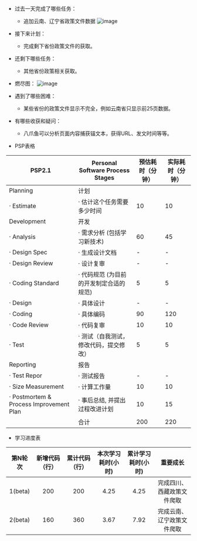 - 过去一天完成了哪些任务：
  - 追加云南、辽宁省政策文件数据
    ![image](https://img2020.cnblogs.com/blog/2047922/202111/2047922-20211123195400719-615781556.png)
- 接下来计划： 
  - 完成剩下省份政策文件的获取。
  
- 还剩下哪些任务： 
  - 其他省份政策相关获取。
  
- 燃尽图：
  ![image](https://img2020.cnblogs.com/blog/2047922/202111/2047922-20211123195237438-397261009.png)
  
- 遇到了哪些困难：
  - 某些省份的政策文件显示不完全，例如云南省只显示前25页数据。
  
- 有哪些收获和疑问：
  - 八爪鱼可以分析页面内容捕获锚文本，获得URL、发文时间等等。
  
- PSP表格

| PSP2.1 | Personal Software Process Stages | 预估耗时（分钟） | 实际耗时（分钟） |
| ------------ | ------------ | ------------ | ------------ |
|Planning|计划|  |  |
|· Estimate|· 估计这个任务需要多少时间| 10 | 10 |
|Development|开发|||
|· Analysis|· 需求分析 (包括学习新技术)| 60 | 45 |
|·  Design Spec	|· 生成设计文档| - | - |
|·  Design Review|· 设计复审| - | - |
|·  Coding Standard|·  代码规范 (为目前的开发制定合适的规范)| 5 | 5 |
|·  Design|· 具体设计| - | - |
|·  Coding|· 具体编码| 90 | 120 |
|·  Code Review|· 代码复审| 10 | 10 |
|·  Test|· 测试（自我测试，修改代码，提交修改）| 5 | 5 |
|Reporting|报告|||
|·  Test Repor|· 测试报告| - | - |
|· Size Measurement|· 计算工作量| 10 | 10 |
|·  Postmortem & Process Improvement Plan|· 事后总结, 并提出过程改进计划| 10 | 15 |
|	|合计| 200 | 220 |


- 学习进度表

| 第N轮次  | 新增代码（行） | 累计代码（行） | 本次学习耗时(小时) | 累计学习耗时(小时) |                   重要成长                   |
| :-----: | :------------: | :------------: | :----------------: | :----------------: | :------------------------------------------: |
| 1(beta)|      200       |      200       |        4.25        |     4.25           | 完成四川、西藏政策文件爬取 |
| 2(beta)|      160       |      360       |        3.67        |     7.92           | 完成云南、辽宁政策文件爬取 |

